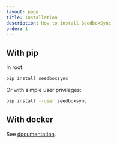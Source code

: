 ```yaml
---
layout: page
title: Installation
description: How to install SeedboxSync
order: 1
---
```


## With pip

In root:

```bash
pip install seedboxsync
```

Or with simple user privileges:

```bash
pip install --user seedboxsync
```

## With docker

See [documentation](https://llaumgui.github.io/seedboxsync/docker.html).
